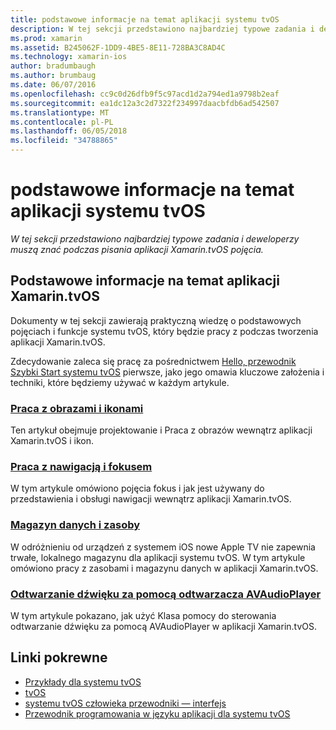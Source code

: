 ```yaml
---
title: podstawowe informacje na temat aplikacji systemu tvOS
description: W tej sekcji przedstawiono najbardziej typowe zadania i deweloperzy muszą znać podczas pisania aplikacji Xamarin.tvOS pojęcia.
ms.prod: xamarin
ms.assetid: B245062F-1DD9-4BE5-8E11-728BA3C8AD4C
ms.technology: xamarin-ios
author: bradumbaugh
ms.author: brumbaug
ms.date: 06/07/2016
ms.openlocfilehash: cc9c0d26dfb9f5c97acd1d2a794ed1a9798b2eaf
ms.sourcegitcommit: ea1dc12a3c2d7322f234997daacbfdb6ad542507
ms.translationtype: MT
ms.contentlocale: pl-PL
ms.lasthandoff: 06/05/2018
ms.locfileid: "34788865"
---
```

# <a name="tvos-application-fundamentals"></a>podstawowe informacje na temat aplikacji systemu tvOS

_W tej sekcji przedstawiono najbardziej typowe zadania i deweloperzy muszą znać podczas pisania aplikacji Xamarin.tvOS pojęcia._

<a name="Xamarin.tvOS-Application-Fundamentals" />

## <a name="xamarintvos-application-fundamentals"></a>Podstawowe informacje na temat aplikacji Xamarin.tvOS

Dokumenty w tej sekcji zawierają praktyczną wiedzę o podstawowych pojęciach i funkcje systemu tvOS, który będzie pracy z podczas tworzenia aplikacji Xamarin.tvOS.

Zdecydowanie zaleca się pracę za pośrednictwem [Hello, przewodnik Szybki Start systemu tvOS](~/ios/tvos/get-started/hello-tvos.md) pierwsze, jako jego omawia kluczowe założenia i techniki, które będziemy używać w każdym artykule.

<a name="Working-with-Icons-and-Images" />

### <a name="working-with-icons-and-imagesiostvosapp-fundamentalsicons-imagesmd"></a>[Praca z obrazami i ikonami](~/ios/tvos/app-fundamentals/icons-images.md)

Ten artykuł obejmuje projektowanie i Praca z obrazów wewnątrz aplikacji Xamarin.tvOS i ikon.

<a name="Working-with-Navigation-and-Focus" />

### <a name="working-with-navigation-and-focusiostvosapp-fundamentalsnavigation-focusmd"></a>[Praca z nawigacją i fokusem](~/ios/tvos/app-fundamentals/navigation-focus.md)

W tym artykule omówiono pojęcia fokus i jak jest używany do przedstawienia i obsługi nawigacji wewnątrz aplikacji Xamarin.tvOS.

<a name="Resources-and-Data-Storage" />

### <a name="resources-and-data-storageiostvosapp-fundamentalsresources-data-storagemd"></a>[Magazyn danych i zasoby](~/ios/tvos/app-fundamentals/resources-data-storage.md)

W odróżnieniu od urządzeń z systemem iOS nowe Apple TV nie zapewnia trwałe, lokalnego magazynu dla aplikacji systemu tvOS. W tym artykule omówiono pracy z zasobami i magazynu danych w aplikacji Xamarin.tvOS.

<a name="Playing-Sound-with-AVAudioPlayer" />

### <a name="playing-sound-with-avaudioplayeriostvosapp-fundamentalssoundsmd"></a>[Odtwarzanie dźwięku za pomocą odtwarzacza AVAudioPlayer](~/ios/tvos/app-fundamentals/sounds.md)

W tym artykule pokazano, jak użyć Klasa pomocy do sterowania odtwarzanie dźwięku za pomocą AVAudioPlayer w aplikacji Xamarin.tvOS.

## <a name="related-links"></a>Linki pokrewne

- [Przykłady dla systemu tvOS](https://developer.xamarin.com/samples/tvos/all/)
- [tvOS](https://developer.apple.com/tvos/)
- [systemu tvOS człowieka przewodniki — interfejs](https://developer.apple.com/tvos/human-interface-guidelines/)
- [Przewodnik programowania w języku aplikacji dla systemu tvOS](https://developer.apple.com/library/prerelease/tvos/documentation/General/Conceptual/AppleTV_PG/)

